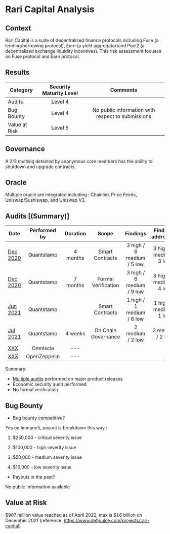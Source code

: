 # Rari Capital Analysis

## Context

Rari Capital is a suite of decentralized finance protocols including Fuse (a lending/borrowing protocol), Earn (a yield aggregator)and Pool2 (a decentralized exchange liquidity incentives).
This risk assessment focuses on Fuse protocol and Earn protocol.

## Results
| Category    | Security Maturity Level  | Comments    |
| ------------- |:-------------:|:-------------:|
| Audits |   Level 4            |           |         
| Bug Bounty |    Level 4           |   No public information with respect to submissions         |      
| Value at Risk |  Level 5              |           |   

## Governance

A 2/3 multisig detained by anonymous core members has the ability to shutdown and upgrade contracts.

## Oracle
Multiple oracle are integrated including : 
Chainlink Price Feeds, Uniswap/Sushiswap, and Uniswap V3.

## Audits [(Summary)]
| Date | Performed by  |  Duration  |  Scope |  Findings  | Findings addressed | Protocol |
| ------------- |:-------------:| :-------------:| :-------------:| :-------------:| :-------------:| :-------------:| 
| [Dec 2020](https://certificate.quantstamp.com/full/rari-capital) | Quantstamp  |  4 months  | Smart Contracts  | 3 high / 6 medium / 5 low| 3 high / 5 medium / 3 low | Earn V1 |   
| [Dec 2020](https://certificate.quantstamp.com/full/rari-capital-v-2) | Quantstamp |  7 months | Formal Verification  | 3 high / 6 medium / 9 low | 3 high / 5 medium / 4 low| Earn V2 | 
| [Jun 2021](https://certificate.quantstamp.com/full/fuse-contracts) | Quantstamp |    | Smart Contracts  | 1 high / 1 medium / 6 low  | 1 high/ 1 medium / 1 low  | Fuse| 
| [Jul 2021](https://certificate.quantstamp.com/full/rari-capital-on-chain-governance) | Quantstamp |  4 weeks  |On Chain Governance | 2 medium / 2 low  |  2 medium / 2 low  | | 
| [XXX]() | Omniscia |  ---  | |  |   | |
| [XXX]() | OpenZeppelin |  ---  | |  |   | |


Summary:
- [Multiple audits](https://info.rari.capital/security/) performed on major product releases
- Economic security audit performed
- No formal verification


## Bug Bounty
 - Bug bounty competitive?

 Yes on Immunefi, payout is breakdown this way : 
 
 1. $250,000 - critical severity issue

2. $100,000 - high severity issue

3. $50,000 - medium severity issue

4. $10,000 - low severity issue

 - Payouts in the past?

 No public information available

## Value at Risk
$907 million value reached as of April 2022, max is $1.6 billion on December 2021 (reference: https://www.defipulse.com/projects/rari-capital)
